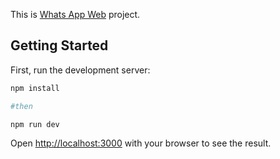 This is [Whats App Web](https://whats-app-clone-murex.vercel.app/) project.

## Getting Started

First, run the development server:

```bash
npm install

#then

npm run dev
```

Open [http://localhost:3000](http://localhost:3000) with your browser to see the result.

